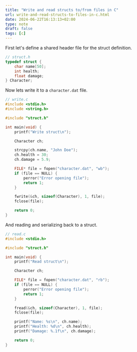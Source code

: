 ```yaml
---
title: "Write and read structs to/from files in C"
url: write-and-read-structs-to-files-in-c.html
date: 2024-06-22T16:13:13+02:00
type: note
draft: false
tags: [c]
---
```


First let's define a shared header file for the struct definition.

```c
// struct.h
typedef struct {
    char name[50];
    int health;
    float damage;
} Character;
```

Now lets write it to a `character.dat` file.

```c
// write.c
#include <stdio.h>
#include <string.h>

#include "struct.h"

int main(void) {
    printf("Write struct\n");

    Character ch;

    strcpy(ch.name, "John Doe");
    ch.health = 30;
    ch.damage = 5.9;

    FILE* file = fopen("character.dat", "wb");
    if (file == NULL) {
        perror("Error opening file");
        return 1;
    }

    fwrite(&ch, sizeof(Character), 1, file);
    fclose(file);

    return 0;
}
```

And reading and serializing back to a struct.

```c
// read.c
#include <stdio.h>

#include "struct.h"

int main(void) {
    printf("Read struct\n");

    Character ch;

    FILE* file = fopen("character.dat", "rb");
    if (file == NULL) {
        perror("Error opening file");
        return 1;
    }

    fread(&ch, sizeof(Character), 1, file);
    fclose(file);

    printf("Name: %s\n", ch.name);
    printf("Health: %d\n", ch.health);
    printf("Damage: %.1f\n", ch.damage);

    return 0;
}
```

